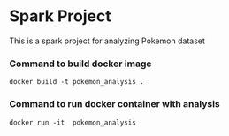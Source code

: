 # Spark Project

This is a spark project for analyzing Pokemon dataset

 ### Command to build docker image 

```
docker build -t pokemon_analysis .
```

 ### Command to run docker container with analysis
```
docker run -it  pokemon_analysis 
```
